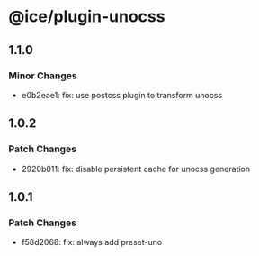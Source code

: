 # @ice/plugin-unocss

## 1.1.0

### Minor Changes

- e0b2eae1: fix: use postcss plugin to transform unocss

## 1.0.2

### Patch Changes

- 2920b011: fix: disable persistent cache for unocss generation

## 1.0.1

### Patch Changes

- f58d2068: fix: always add preset-uno
